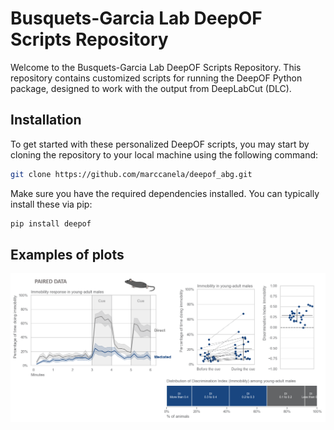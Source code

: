# Busquets-Garcia Lab DeepOF Scripts Repository
Welcome to the Busquets-Garcia Lab DeepOF Scripts Repository. This repository contains customized scripts for running the DeepOF Python package, designed to work with the output from DeepLabCut (DLC).

## Installation
To get started with these personalized DeepOF scripts, you may start by cloning the repository to your local machine using the following command:

```bash
git clone https://github.com/marccanela/deepof_abg.git
```

Make sure you have the required dependencies installed. You can typically install these via pip:

```bash
pip install deepof
```

## Examples of plots
![Plots generated with DeepOF data](https://github.com/marccanela/abg-deepof-scripts-repository/blob/main/plot_examples_deepof.PNG)
